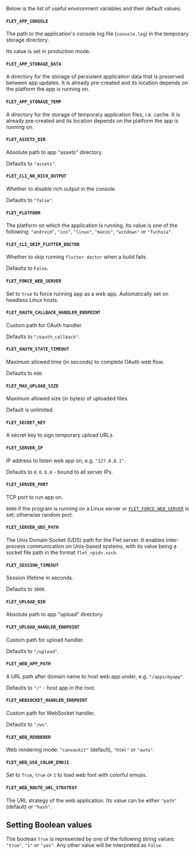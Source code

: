 Below is the list of useful environment variables and their default values:

#### `FLET_APP_CONSOLE`

The path to the application's console log file (`console.log`) in the temporary storage directory.

Its value is set in production mode.

#### `FLET_APP_STORAGE_DATA`

A directory for the storage of persistent application data that is preserved between app updates.
It is already pre-created and its location depends on the platform the app is running on.

#### `FLET_APP_STORAGE_TEMP`

A directory for the storage of temporary application files, i.e. cache.
It is already pre-created and its location depends on the platform the app is running on.

#### `FLET_ASSETS_DIR`

Absolute path to app "assets" directory.

Defaults to `"assets"`.

#### `FLET_CLI_NO_RICH_OUTPUT`

Whether to disable rich output in the console.

Defaults to `"false"`.

#### `FLET_PLATFORM`

The platform on which the application is running.
Its value is one of the following: `"android"`, `"ios"`, `"linux"`, `"macos"`, `"windows"` or `"fuchsia"`.

#### `FLET_CLI_SKIP_FLUTTER_DOCTOR`

Whether to skip running `flutter doctor` when a build fails.

Defaults to `False`.

#### `FLET_FORCE_WEB_SERVER`

Set to `true` to force running app as a web app. Automatically set on headless Linux hosts.

#### `FLET_OAUTH_CALLBACK_HANDLER_ENDPOINT`

Custom path for OAuth handler.

Defaults to `"/oauth_callback"`.

#### `FLET_OAUTH_STATE_TIMEOUT`

Maximum allowed time (in seconds) to complete OAuth web flow.

Defaults to `600`.

#### `FLET_MAX_UPLOAD_SIZE`

Maximum allowed size (in bytes) of uploaded files.

Default is unlimited.

#### `FLET_SECRET_KEY`

A secret key to sign temporary upload URLs.

#### `FLET_SERVER_IP`

IP address to listen web app on, e.g. `"127.0.0.1"`.

Defaults to `0.0.0.0` - bound to all server IPs.

#### `FLET_SERVER_PORT`

TCP port to run app on.

`8000` if the program is running on a Linux server or [`FLET_FORCE_WEB_SERVER`](#flet_force_web_server) is set; otherwise
random port.

#### `FLET_SERVER_UDS_PATH`

The Unix Domain Socket (UDS) path for the Flet server. It enables inter-process communication on Unix-based systems, with its value being a socket file path in the format `flet_<pid>.sock`.

#### `FLET_SESSION_TIMEOUT`

Session lifetime in seconds.

Defaults to `3600`.

#### `FLET_UPLOAD_DIR`

Absolute path to app "upload" directory.

#### `FLET_UPLOAD_HANDLER_ENDPOINT`

Custom path for upload handler.

Defaults to `"/upload"`.

#### `FLET_WEB_APP_PATH`

A URL path after domain name to host web app under, e.g. `"/apps/myapp"`.

Defaults to `"/"` - host app in the root.

#### `FLET_WEBSOCKET_HANDLER_ENDPOINT`

Custom path for WebSocket handler.

Defaults to `"/ws"`.

#### `FLET_WEB_RENDERER`

Web rendering mode: `"canvaskit"` (default), `"html"` or `"auto"`.

#### `FLET_WEB_USE_COLOR_EMOJI`

Set to `True`, `true` or `1` to load web font with colorful emojis.

#### `FLET_WEB_ROUTE_URL_STRATEGY`

The URL strategy of the web application. Its value can be either `"path"` (default) or `"hash"`.

## Setting Boolean values

The boolean `True` is represented by one of the following string values: `"true"`, `"1"` or `"yes"`.
Any other value will be interpreted as `False`.
